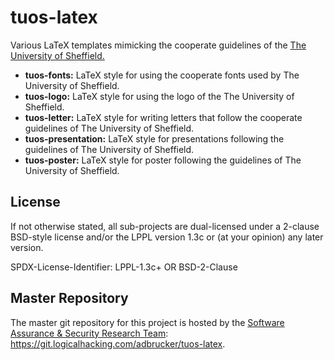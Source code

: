 # tuos-latex

Various LaTeX templates mimicking the cooperate guidelines of the 
[The University of Sheffield.](https://www.sheffield.ac.uk)

* **tuos-fonts:** LaTeX style for using the cooperate fonts used by 
  The University of Sheffield.
* **tuos-logo:** LaTeX style for using the logo of the The University of
  Sheffield.
* **tuos-letter:** LaTeX style for writing letters that follow the 
  cooperate guidelines of The University of Sheffield.
* **tuos-presentation:** LaTeX style for presentations following 
  the guidelines of The University of Sheffield.
* **tuos-poster:** LaTeX style for poster following the guidelines 
  of The University of Sheffield.

## License

If not otherwise stated, all sub-projects are dual-licensed under a
2-clause BSD-style license and/or the LPPL version 1.3c or (at your 
opinion) any later version. 

SPDX-License-Identifier: LPPL-1.3c+ OR BSD-2-Clause

## Master Repository

The master git repository for this project is hosted by the [Software
Assurance & Security Research Team](https://logicalhacking.com):
<https://git.logicalhacking.com/adbrucker/tuos-latex>.
